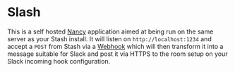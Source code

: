 # Slash

This is a self hosted [Nancy](http://nancyfx.org) application aimed at being run on the same server as your Stash install.  It will listen on `http://localhost:1234` and accept a `POST` from Stash via a [Webhook](https://confluence.atlassian.com/display/STASH/POST+service+webhook+for+Stash) which will then transform it into a message suitable for Slack and post it via HTTPS to the room setup on your Slack incoming hook configuration.

